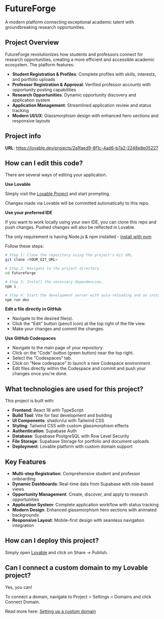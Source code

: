 # FutureForge

A modern platform connecting exceptional academic talent with groundbreaking research opportunities.

## Project Overview

FutureForge revolutionizes how students and professors connect for research opportunities, creating a more efficient and accessible academic ecosystem. The platform features:

- **Student Registration & Profiles**: Complete profiles with skills, interests, and portfolio uploads
- **Professor Registration & Approval**: Verified professor accounts with opportunity posting capabilities
- **Research Opportunities**: Dynamic opportunity discovery and application system
- **Application Management**: Streamlined application review and status tracking
- **Modern UI/UX**: Glassmorphism design with enhanced hero sections and responsive layouts

## Project info

**URL**: https://lovable.dev/projects/2a1faed9-8f1c-4ad6-b7a2-2248e8e05227

## How can I edit this code?

There are several ways of editing your application.

**Use Lovable**

Simply visit the [Lovable Project](https://lovable.dev/projects/2a1faed9-8f1c-4ad6-b7a2-2248e8e05227) and start prompting.

Changes made via Lovable will be committed automatically to this repo.

**Use your preferred IDE**

If you want to work locally using your own IDE, you can clone this repo and push changes. Pushed changes will also be reflected in Lovable.

The only requirement is having Node.js & npm installed - [install with nvm](https://github.com/nvm-sh/nvm#installing-and-updating)

Follow these steps:

```sh
# Step 1: Clone the repository using the project's Git URL.
git clone <YOUR_GIT_URL>

# Step 2: Navigate to the project directory.
cd futureforge

# Step 3: Install the necessary dependencies.
npm i

# Step 4: Start the development server with auto-reloading and an instant preview.
npm run dev
```

**Edit a file directly in GitHub**

- Navigate to the desired file(s).
- Click the "Edit" button (pencil icon) at the top right of the file view.
- Make your changes and commit the changes.

**Use GitHub Codespaces**

- Navigate to the main page of your repository.
- Click on the "Code" button (green button) near the top right.
- Select the "Codespaces" tab.
- Click on "New codespace" to launch a new Codespace environment.
- Edit files directly within the Codespace and commit and push your changes once you're done.

## What technologies are used for this project?

This project is built with:

- **Frontend**: React 18 with TypeScript
- **Build Tool**: Vite for fast development and building
- **UI Components**: shadcn/ui with Tailwind CSS
- **Styling**: Tailwind CSS with custom glassmorphism effects
- **Authentication**: Supabase Auth
- **Database**: Supabase PostgreSQL with Row Level Security
- **File Storage**: Supabase Storage for portfolio and document uploads
- **Deployment**: Lovable platform with custom domain support

## Key Features

- **Multi-step Registration**: Comprehensive student and professor onboarding
- **Dynamic Dashboards**: Real-time data from Supabase with role-based views
- **Opportunity Management**: Create, discover, and apply to research opportunities
- **Application System**: Complete application workflow with status tracking
- **Modern Design**: Enhanced glassmorphism hero sections with animated backgrounds
- **Responsive Layout**: Mobile-first design with seamless navigation integration

## How can I deploy this project?

Simply open [Lovable](https://lovable.dev/projects/2a1faed9-8f1c-4ad6-b7a2-2248e8e05227) and click on Share -> Publish.

## Can I connect a custom domain to my Lovable project?

Yes, you can!

To connect a domain, navigate to Project > Settings > Domains and click Connect Domain.

Read more here: [Setting up a custom domain](https://docs.lovable.dev/tips-tricks/custom-domain#step-by-step-guide)
